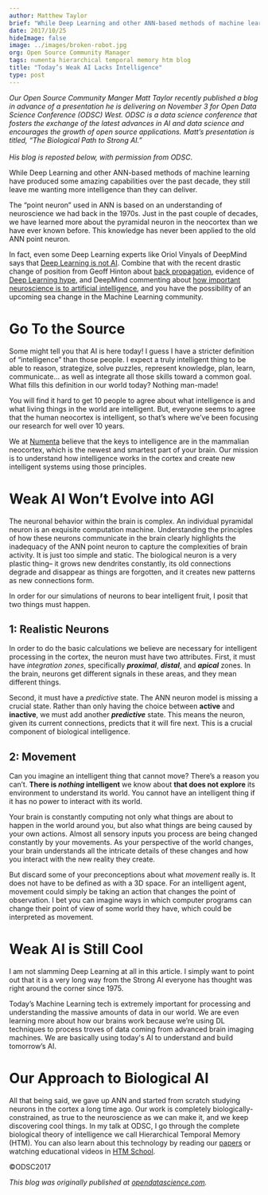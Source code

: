 ```yaml
---
author: Matthew Taylor
brief: "While Deep Learning and other ANN-based methods of machine learning have produced some amazing capabilities over the past decade, they still leave me wanting more intelligence than they can deliver. The “point neuron” used in ANN is based on an understanding of neuroscience we had back in the 1970s. Just in the past couple of decades, we have learned more about the pyramidal neuron in the neocortex than we have ever known before. This knowledge has never been applied to the old ANN point neuron."
date: 2017/10/25
hideImage: false
image: ../images/broken-robot.jpg
org: Open Source Community Manager
tags: numenta hierarchical temporal memory htm blog
title: "Today’s Weak AI Lacks Intelligence"
type: post
---
```


*Our Open Source Community Manger Matt Taylor recently published a blog in advance of a presentation he is delivering on November 3
for Open Data Science Conference (ODSC) West.  ODSC is a data science conference that fosters the exchange of the latest advances in
AI and data science and encourages the growth of open source applications. Matt’s presentation is titled, “The Biological Path to Strong AI.” <br/>
<br/>
His blog is reposted below, with permission from ODSC.*

While Deep Learning and other ANN-based methods of machine learning have produced some amazing capabilities over the past decade, they still leave me wanting more intelligence than they can deliver.

The “point neuron” used in ANN is based on an understanding of neuroscience we had back in the 1970s. Just in the past couple of decades,
we have learned more about the pyramidal neuron in the neocortex than we have ever known before. This knowledge has never been applied to the old ANN point neuron.

In fact, even some Deep Learning experts like Oriol Vinyals of DeepMind says that [Deep Learning is not AI](https://youtu.be/UAq961jQjYg?t=58m45s).
Combine that with the recent drastic change of position from Geoff Hinton about [back propagation](https://www.axios.com/ai-pioneer-advocates-starting-over-2485537027.html),
evidence of [Deep Learning hype](https://twitter.com/lxbrun/status/908712249379966977/photo/1), and DeepMind commenting about [how important neuroscience is to artificial
intelligence](https://deepmind.com/blog/ai-and-neuroscience-virtuous-circle/), and you have the possibility of an upcoming sea change in the Machine Learning community.

# Go To the Source <br/>
Some might tell you that AI is here today! I guess I have a stricter definition of “intelligence” than those people. I expect a truly intelligent thing to be able to reason, strategize, solve puzzles,
represent knowledge, plan, learn, communicate… as well as integrate all those skills toward a common goal. What fills this definition in our world today? Nothing man-made!

You will find it hard to get 10 people to agree about what intelligence is and what living things in the world are intelligent. But, everyone seems to agree that the human neocortex is intelligent, so
that’s where we’ve been focusing our research for well over 10 years.

We at [Numenta](https://numenta.com/) believe that the keys to intelligence are in the mammalian neocortex, which is the newest and smartest part of your brain. Our mission is to understand how intelligence works in the cortex and create new intelligent systems using those principles.

# Weak AI Won’t Evolve into AGI <br/>
The neuronal behavior within the brain is complex. An individual pyramidal neuron is an exquisite computation machine. Understanding the principles of how these neurons communicate in the brain clearly
highlights the inadequacy of the ANN point neuron to capture the complexities of brain activity. It is just too simple and static. The biological neuron is a very plastic thing– it grows new dendrites
constantly, its old connections degrade and disappear as things are forgotten, and it creates new patterns as new connections form.

In order for our simulations of neurons to bear intelligent fruit, I posit that two things must happen.

## 1: Realistic Neurons <br/>
In order to do the basic calculations we believe are necessary for intelligent processing in the cortex, the neuron must have two attributes. First, it must have *integration zones*, specifically
***proximal***, ***distal***, and ***apical*** zones. In the brain, neurons get different signals in these areas, and they mean different things.

Second, it must have a *predictive* state. The ANN neuron model is missing a crucial state. Rather than only having the choice between **active** and **inactive**, we must add another ***predictive***
state. This means the neuron, given its current connections, predicts that it will fire next. This is a crucial component of biological intelligence.

## 2: Movement <br/>
Can you imagine an intelligent thing that cannot move? There’s a reason you can’t. **There is *nothing* intelligent** we know about **that does not explore** its environment to understand its world. You
cannot have an intelligent thing if it has no power to interact with its world.

Your brain is constantly computing not only what things are about to happen in the world around you, but also what things are being caused by your own actions. Almost all sensory inputs you process are
being changed constantly by your movements. As your perspective of the world changes, your brain understands all the intricate details of these changes and how you interact with the new reality they
create.

But discard some of your preconceptions about what *movement* really is. It does not have to be defined as with a 3D space. For an intelligent agent, movement could simply be taking an action that
changes the point of observation. I bet you can imagine ways in which computer programs can change their point of view of some world they have, which could be interpreted as movement.

# Weak AI is Still Cool <br/>
I am not slamming Deep Learning at all in this article. I simply want to point out that it is a very long way from the Strong AI everyone has thought was right around the corner since 1975.

Today’s Machine Learning tech is extremely important for processing and understanding the massive amounts of data in our world. We are even learning more about how our brains work because we’re using DL
techniques to process troves of data coming from advanced brain imaging machines. We are basically using today's AI to understand and build tomorrow’s AI.

# Our Approach to Biological AI <br/>
All that being said, we gave up ANN and started from scratch studying neurons in the cortex a long time ago. Our work is completely biologically-constrained, as true to the neuroscience as we can make
it, and we keep discovering cool things. In my talk at ODSC, I go through the complete biological theory of intelligence we call Hierarchical Temporal Memory (HTM). You can also learn about this
technology by reading our [papers](https://numenta.com/papers) or watching educational videos in [HTM School](https://www.youtube.com/HTMSchool).


©ODSC2017

*This blog was originally published at [opendatascience.com](https://opendatascience.com/blog/todays-weak-ai-lacks-intelligence/).*
